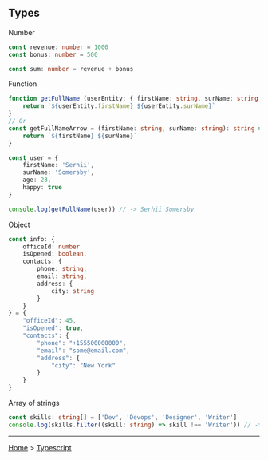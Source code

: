## Types

Number
```typescript
const revenue: number = 1000
const bonus: number = 500

const sum: number = revenue + bonus
```

Function
```typescript
function getFullName (userEntity: { firstName: string, surName: string }): string {
	return `${userEntity.firstName} ${userEntity.surName}`
}
// Or
const getFullNameArrow = (firstName: string, surName: string): string => {
	return `${firstName} ${surName}`
}

const user = {
	firstName: 'Serhii',
	surName: 'Somersby',
	age: 23,
	happy: true
}

console.log(getFullName(user)) // -> Serhii Somersby
```

Object
```typescript
const info: {
	officeId: number
	isOpened: boolean,
	contacts: {
		phone: string,
		email: string,
		address: {
			city: string
		}
	}
} = {
	"officeId": 45,
	"isOpened": true,
	"contacts": {
		"phone": "+155500000000",
		"email": "some@email.com",
		"address": {
			"city": "New York"
		}
	}
}
```

Array of strings
```typescript
const skills: string[] = ['Dev', 'Devops', 'Designer', 'Writer']
console.log(skills.filter((skill: string) => skill !== 'Writer')) // -> [ 'Dev', 'Devops', 'Designer' ]
```

---
[Home](../README.md) > [Typescript](typescript.md)
